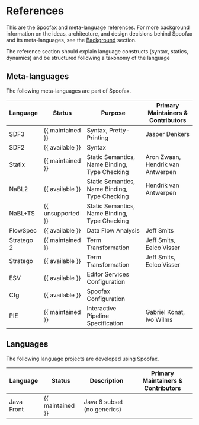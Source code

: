 # References

This are the Spoofax and meta-language references. For more background information on the ideas, architecture, and design decisions behind Spoofax and its meta-languages, see the [Background](../background/index.md) section.

The reference section should explain language constructs (syntax, statics, dynamics) and be structured following a taxonomy of the language

## Meta-languages
The following meta-languages are part of Spoofax.

| Language      | Status            | Purpose                                         | Primary Maintainers & Contributors  |
| ------------- | ----------------- | ----------------------------------------------- | ----------------------------------- |
| SDF3          | {{ maintained }}  | Syntax, Pretty-Printing                         | Jasper Denkers                      |
| SDF2          | {{ available }}   | Syntax                                          |                                     |
| Statix        | {{ maintained }}  | Static Semantics, Name Binding, Type Checking   | Aron Zwaan, Hendrik van Antwerpen   |
| NaBL2         | {{ available }}   | Static Semantics, Name Binding, Type Checking   | Hendrik van Antwerpen               |
| NaBL+TS       | {{ unsupported }} | Static Semantics, Name Binding, Type Checking   |                                     |
| FlowSpec      | {{ available }}   | Data Flow Analysis                              | Jeff Smits                          |
| Stratego 2    | {{ maintained }}  | Term Transformation                             | Jeff Smits, Eelco Visser            |
| Stratego      | {{ available }}   | Term Transformation                             | Jeff Smits, Eelco Visser            |
| ESV           | {{ available }}   | Editor Services Configuration                   |                                     |
| Cfg           | {{ available }}   | Spoofax Configuration                           |                                     |
| PIE           | {{ maintained }}  | Interactive Pipeline Specification              | Gabriel Konat, Ivo Wilms            |


## Languages
The following language projects are developed using Spoofax.

| Language      | Status            | Description                                     | Primary Maintainers & Contributors  |
| ------------- | ----------------- | ----------------------------------------------- | ----------------------------------- |
| Java Front    | {{ maintained }}  | Java 8 subset (no generics)                     |                                     |

